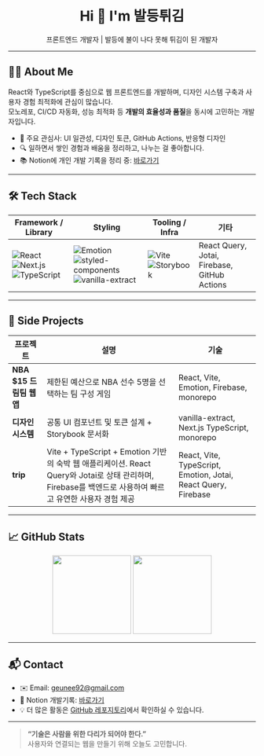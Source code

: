 <h1 align="center">Hi 👋 I'm 발등튀김</h1>

<p align="center">
  프론트엔드 개발자 | 발등에 불이 나다 못해 튀김이 된 개발자
</p>

---

## 🙋‍♂️ About Me

React와 TypeScript를 중심으로 웹 프론트엔드를 개발하며, 디자인 시스템 구축과 사용자 경험 최적화에 관심이 많습니다.  
모노레포, CI/CD 자동화, 성능 최적화 등 **개발의 효율성과 품질**을 동시에 고민하는 개발자입니다.

- 🎯 주요 관심사: UI 일관성, 디자인 토큰, GitHub Actions, 반응형 디자인
- 🔍 일하면서 쌓인 경험과 배움을 정리하고, 나누는 걸 좋아합니다.
- 📚 Notion에 개인 개발 기록을 정리 중: [바로가기](https://aware-crime-0cb.notion.site/3116545eb0fa4295b4110c5c53017d09)

---

## 🛠 Tech Stack

| Framework / Library | Styling | Tooling / Infra | 기타 |
|---------------------|---------|------------------|------|
| ![React](https://img.shields.io/badge/React-61DAFB?logo=react&logoColor=black) ![Next.js](https://img.shields.io/badge/Next.js-000000?logo=nextdotjs&logoColor=white) ![TypeScript](https://img.shields.io/badge/TypeScript-3178C6?logo=typescript&logoColor=white) | ![Emotion](https://img.shields.io/badge/Emotion-DB7093?logo=css3&logoColor=white) ![styled-components](https://img.shields.io/badge/styled--components-DB7093?logo=styled-components&logoColor=white) ![vanilla-extract](https://img.shields.io/badge/vanilla--extract-purple?style=flat) | ![Vite](https://img.shields.io/badge/Vite-646CFF?logo=vite&logoColor=white) ![Storybook](https://img.shields.io/badge/Storybook-FF4785?logo=storybook&logoColor=white) | React Query, Jotai, Firebase, GitHub Actions |

---

## 🚀 Side Projects

| 프로젝트 | 설명 | 기술 |
|----------|------|------|
| **NBA $15 드림팀 웹앱** | 제한된 예산으로 NBA 선수 5명을 선택하는 팀 구성 게임 | React, Vite, Emotion, Firebase, monorepo |
| **디자인 시스템** | 공통 UI 컴포넌트 및 토큰 설계 + Storybook 문서화 | vanilla-extract, Next.js TypeScript, monorepo |
| **trip** | Vite + TypeScript + Emotion 기반의 숙박 웹 애플리케이션. React Query와 Jotai로 상태 관리하며, Firebase를 백엔드로 사용하여 빠르고 유연한 사용자 경험 제공 | React, Vite, TypeScript, Emotion, Jotai, React Query, Firebase |

---

## 📈 GitHub Stats

<p align="center">
  <img src="https://github-readme-stats.vercel.app/api?username=geunee92&show_icons=true&theme=default" height="160" />
  <img src="https://github-readme-streak-stats.herokuapp.com/?user=geunee92&theme=default" height="160" />
</p>

---

## 📬 Contact

- ✉️ Email: geunee92@gmail.com
- 📝 Notion 개발기록: [바로가기](https://aware-crime-0cb.notion.site/3116545eb0fa4295b4110c5c53017d09)
- 💡 더 많은 활동은 [GitHub 레포지토리](https://github.com/geunee92?tab=repositories)에서 확인하실 수 있습니다.

---

> **“기술은 사람을 위한 다리가 되어야 한다.”**  
> 사용자와 연결되는 웹을 만들기 위해 오늘도 고민합니다.
